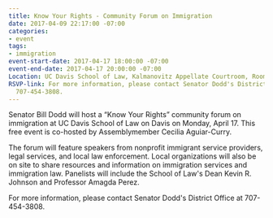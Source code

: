 ```yaml
---
title: Know Your Rights - Community Forum on Immigration
date: 2017-04-09 22:17:00 -07:00
categories:
- event
tags:
- immigration
event-start-date: 2017-04-17 18:00:00 -07:00
event-end-date: 2017-04-17 20:00:00 -07:00
Location: UC Davis School of Law, Kalmanovitz Appellate Courtroom, Room 1001, Davis
RSVP-link: For more information, please contact Senator Dodd's District Office at
  707-454-3808.
---
```


Senator Bill Dodd will host a “Know Your Rights” community forum on immigration at UC Davis School of Law on Davis on Monday, April 17. This free event is co-hosted by Assemblymember Cecilia Aguiar-Curry. 

The forum will feature speakers from nonprofit immigrant service providers, legal services, and local law enforcement. Local organizations will also be on site to share resources and information on immigration services and immigration law. Panelists will include the School of Law's Dean Kevin R. Johnson and Professor Amagda Perez.

For more information, please contact Senator Dodd's District Office at 707-454-3808.